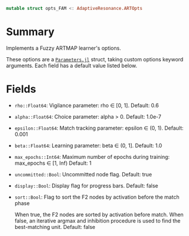 ```julia
mutable struct opts_FAM <: AdaptiveResonance.ARTOpts
```

# Summary

Implements a Fuzzy ARTMAP learner's options.

These options are a [`Parameters.jl`](https://github.com/mauro3/Parameters.jl) struct, taking custom options keyword arguments. Each field has a default value listed below.

# Fields

  * `rho::Float64`: Vigilance parameter: rho ∈ [0, 1].  Default: 0.6
  * `alpha::Float64`: Choice parameter: alpha > 0.  Default: 1.0e-7
  * `epsilon::Float64`: Match tracking parameter: epsilon ∈ (0, 1).  Default: 0.001
  * `beta::Float64`: Learning parameter: beta ∈ (0, 1].  Default: 1.0
  * `max_epochs::Int64`: Maximum number of epochs during training: max_epochs ∈ [1, Inf)  Default: 1
  * `uncommitted::Bool`: Uncommitted node flag.  Default: true
  * `display::Bool`: Display flag for progress bars.  Default: false
  * `sort::Bool`: Flag to sort the F2 nodes by activation before the match phase

    When true, the F2 nodes are sorted by activation before match. When false, an iterative argmax and inhibition procedure is used to find the best-matching unit.  Default: false
